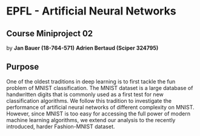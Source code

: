 # EPFL - Artificial Neural Networks

## Course Miniproject 02
by
**Jan Bauer (18-764-571)**
**Adrien Bertaud (Sciper 324795)**

## Purpose
One of the oldest traditions in deep learning is to first tackle the fun problem of MNIST classification. The MNIST dataset is a large database of handwritten digits that is commonly used as a first test for new classification algorithms. We follow this tradition to investigate the performance of artificial neural networks of different complexity on MNIST. However, since MNIST is too easy for accessing the full power of modern machine learning algorithms, we extend our analysis to the recently introduced, harder Fashion-MNIST dataset.

